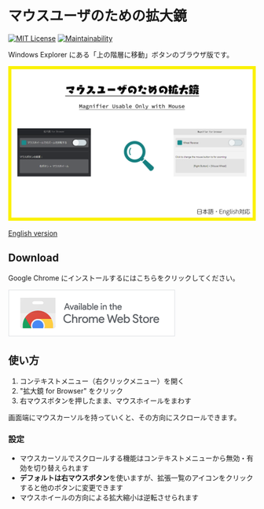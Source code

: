 # マウスユーザのための拡大鏡

[![MIT License](http://img.shields.io/badge/license-MIT-blue.svg?style=flat)](LICENSE) [![Maintainability](https://api.codeclimate.com/v1/badges/f56cd71a3b800511f2e0/maintainability)](https://codeclimate.com/github/heppokofrontend/chrome-extension-magnifier/maintainability)

Windows Explorer にある「上の階層に移動」ボタンのブラウザ版です。

![](./images/main.png)

[English version](./README.md)

## Download

Google Chrome にインストールするにはこちらをクリックしてください。

[![Available in the Chrome Web Store](./images/iNEddTyWiMfLSwFD6qGq.png)](https://chrome.google.com/webstore/detail/hpliknlffjiipmfodaldbihcbgkpmanf)

## 使い方

1. コンテキストメニュー（右クリックメニュー）を開く
2. "拡大鏡 for Browser" をクリック
3. 右マウスボタンを押したまま、マウスホイールをまわす

画面端にマウスカーソルを持っていくと、その方向にスクロールできます。

### 設定

- マウスカーソルでスクロールする機能はコンテキストメニューから無効・有効を切り替えられます
- **デフォルトは右マウスボタン**を使いますが、拡張一覧のアイコンをクリックすると他のボタンに変更できます
- マウスホイールの方向による拡大縮小は逆転させられます
